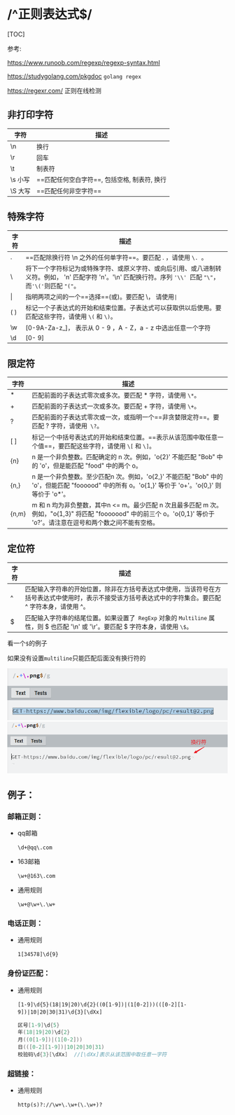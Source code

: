 # /^正则表达式$/

[TOC]

参考:

https://www.runoob.com/regexp/regexp-syntax.html

https://studygolang.com/pkgdoc `golang regex`

https://regexr.com/ 正则在线检测



## 非打印字符

| 字符    | 描述                                         |
| ------- | -------------------------------------------- |
| \n      | 换行                                         |
| \r      | 回车                                         |
| \t      | 制表符                                       |
| \s 小写 | ==匹配任何空白字符==, 包括空格, 制表符, 换行 |
| \S 大写 | ==匹配任何非空字符==                         |

## 特殊字符

| 字符 | 描述                                                         |
| ---- | ------------------------------------------------------------ |
| .    | ==匹配除换行符 \n 之外的任何单字符==。要匹配 . ，请使用 `\. `。 |
| \    | 将下一个字符标记为或特殊字符、或原义字符、或向后引用、或八进制转义符。例如， 'n' 匹配字符 'n'。'\n' 匹配换行符。序列 `'\\' `匹配 `"\"`，而` '\(' `则匹配 `"("`。 |
| \|   | 指明两项之间的一个==选择==(或)。要匹配 \， 请使用`\|`        |
| ( )  | 标记一个子表达式的开始和结束位置。子表达式可以获取供以后使用。要匹配这些字符，请使用 `\(` 和 `\)`。 |
| \w   | [0-9A-Za-z_]， 表示从 0 - 9 ，A - Z，a - z 中选出任意一个字符 |
| \d   | [0- 9]                                                       |

## 限定符

| 字符  | 描述                                                         |
| ----- | ------------------------------------------------------------ |
| *     | 匹配前面的子表达式零次或多次。要匹配 * 字符，请使用 `\*`。   |
| +     | 匹配前面的子表达式一次或多次。要匹配 + 字符，请使用 `\+`。   |
| ?     | 匹配前面的子表达式零次或一次，或指明一个==非贪婪限定符==。要匹配 ? 字符，请使用` \?`。 |
| [ ]   | 标记一个中括号表达式的开始和结束位置。==表示从该范围中取任意一个值==，要匹配这些字符，请使用 `\[` 和 `\]`。 |
| {n}   | n 是一个非负整数。匹配确定的 n 次。例如，'o{2}' 不能匹配 "Bob" 中的 'o'，但是能匹配 "food" 中的两个 o。 |
| {n,}  | n 是一个非负整数。至少匹配n 次。例如，'o{2,}' 不能匹配 "Bob" 中的 'o'，但能匹配 "foooood" 中的所有 o。'o{1,}' 等价于 'o+'。'o{0,}' 则等价于 'o*'。 |
| {n,m} | m 和 n 均为非负整数，其中n <= m。最少匹配 n 次且最多匹配 m 次。例如，"o{1,3}" 将匹配 "fooooood" 中的前三个 o。'o{0,1}' 等价于 'o?'。请注意在逗号和两个数之间不能有空格。 |

## 定位符

| 字符 | 描述                                                         |
| ---- | ------------------------------------------------------------ |
| ^    | 匹配输入字符串的开始位置，除非在方括号表达式中使用，当该符号在方括号表达式中使用时，表示不接受该方括号表达式中的字符集合。要匹配 ^ 字符本身，请使用 \^。 |
| $    | 匹配输入字符串的结尾位置。如果设置了` RegExp` 对象的 `Multiline` 属性，则 $ 也匹配 '\n' 或 '\r'。要匹配 $ 字符本身，请使用 `\$`。 |

看一个`$`的例子

如果没有设置`multiline`只能匹配后面没有换行符的

<img src="..\..\imgs\_Net\Snipaste_2020-08-22_21-41-34.png" style="zoom:80%;" />

<img src="..\..\imgs\_Net\Snipaste_2020-08-22_21-44-11.png" style="zoom:80%;" />

## 例子：

### 邮箱正则：

- qq邮箱

  `\d+@qq\.com`

- 163邮箱

  `\w+@163\.com`

- 通用规则

  `\w+@\w+\.\w+`

### 电话正则：

- 通用规则

  `1[34578]\d{9}`

### 身份证匹配：

- 通用规则

  `[1-9]\d{5}(18|19|20)\d{2}((0[1-9])|(1[0-2]))(([0-2][1-9])|10|20|30|31)\d{3}[\dXx]`

  ```go
  区号[1-9]\d{5}
  年(18|19|20)\d{2}
  月((0[1-9])|(1[0-2]))
  日(([0-2][1-9])|10|20|30|31) 
  校验码\d{3}[\dXx]  //[\dXx]表示从该范围中取任意一字符
  ```

### 超链接：

- 通用规则

  ``http(s)?://\w+\.\w+(\.\w+)?``
